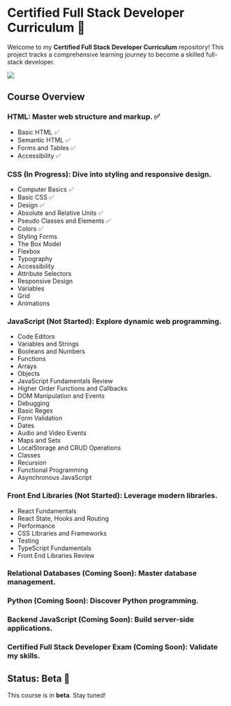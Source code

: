 # Certified Full Stack Developer Curriculum 🌟

Welcome to my **Certified Full Stack Developer Curriculum** repository! This project tracks a comprehensive learning journey to become a skilled full-stack developer.

![](https://geps.dev/progress/15)

## Course Overview

### **HTML**: Master web structure and markup. ✅
- Basic HTML ✅
- Semantic HTML ✅
- Forms and Tables ✅
- Accessibility ✅
### **CSS** (In Progress): Dive into styling and responsive design.
- Computer Basics ✅
- Basic CSS ✅
- Design ✅
- Absolute and Relative Units ✅
- Pseudo Classes and Elements ✅
- Colors ✅
- Styling Forms
- The Box Model
- Flexbox
- Typography
- Accessibility
- Attribute Selectors
- Responsive Design
- Variables
- Grid
- Animations
### **JavaScript** (Not Started): Explore dynamic web programming.
- Code Editors
- Variables and Strings
- Booleans and Numbers
- Functions
- Arrays
- Objects
- JavaScript Fundamentals Review
- Higher Order Functions and Callbacks
- DOM Manipulation and Events
- Debugging
- Basic Regex
- Form Validation
- Dates
- Audio and Video Events
- Maps and Sets
- LocalStorage and CRUD Operations
- Classes
- Recursion
- Functional Programming
- Asynchronous JavaScript
### **Front End Libraries** (Not Started): Leverage modern libraries.
- React Fundamentals
- React State, Hooks and Routing
- Performance
- CSS LIbraries and Frameworks
- Testing
- TypeScript Fundamentals
- Front End Libraries Review
### **Relational Databases** (Coming Soon): Master database management.
### **Python** (Coming Soon): Discover Python programming.
### **Backend JavaScript** (Coming Soon): Build server-side applications.
### **Certified Full Stack Developer Exam** (Coming Soon): Validate my skills.

## Status: Beta 🚧
This course is in **beta**. Stay tuned!